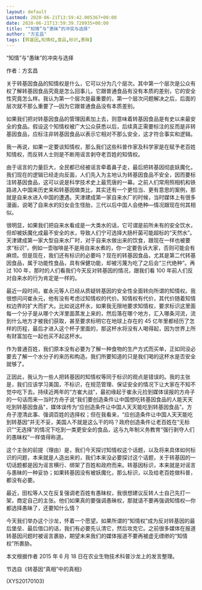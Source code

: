 ```yaml
---
layout: default
Lastmod: 2020-06-21T13:59:42.005367+00:00
date: 2020-06-21T13:59:39.728935+00:00
title: "“知情”与“愚昧”的冲突与选择"
author: "方玄昌"
tags: [转基因,知情权,食品,标识,愚昧]
---
```


“知情”与“愚昧”的冲突与选择

作者：方玄昌

关于转基因食品的知情权是什么，它可以分为几个层次。其中第一个层次是公众有权了解转基因食品究竟是怎么回事儿，它跟普通食品有没有本质的差别，它的安全性究竟怎么样。我认为第一个层次是最重要的，第一个层次问题解决之后，后面的层次就不那么重要了—因为它跟普通食品没有本质差别。

如果我们把对转基因食品的管理因素加上去，则意味着转基因食品是有史以来最安全的食品。假设这个知情权被广大公众获悉以后，后续真正需要标注的反而是非转基因食品，应标注非转基因食品以表示它相对不那么安全，这才符合事实和逻辑。

我一再说，如果一定要谈知情权，那么我们这些科普作家及科学家是在赋予老百姓知情权，而反转人士则是不断用谣言剥夺老百姓的知情权。

由于谣言的力量巨大，全民都已经被谣言牵着鼻子走，最后把转基因彻底妖魔化，我们现在的逻辑已经走向反面，人们先入为主地认为转基因食品不安全，因而要标注转基因食品，这可以说是科学技术史上最荒唐的一幕。之前人们常用照相机和铁路进入中国来历史来和转基因做类比，其实还有一个更恰当、更有意思的案例，那就是自来水进入中国的遭遇。天津建成第一家自来水厂的时候，当时媒体上有很多漫画，说喝了自来水的妇女会生怪胎，三代以后中国人会绝种—情况跟现在何其相似。

很明显，如果我们把自来水看成是一大类水的话，它可谓是前所未有的安全饮水，但却被妖魔化成最不安全的水，导致人们宁可选择大肠杆菌可能超标的“天然水”。天津建成第一家大型自来水厂时，对于自来水做出来的饮食，跟现在一样也被要求“标识”，例如一壶咖啡是不是用自来水煮的，你一定要告诉大家，否则可能会有麻烦。但是现在，我们还有标识的必要吗？现在的转基因食品，尤其是第二代转基因食品，属于功能性食品，具有保健功能，却被污蔑为吃了之后会“三代绝种”。再过 100 年，那时的人们看我们今天反对转基因的情况，跟我们看 100 年前人们反对自来水的行为肯定是一样的。

最近一段时间，崔永元等人已经从质疑转基因的安全性全面转向所谓的知情权。我很想问问崔永元，他有没有考虑过知情权的代价。知情权有代价，其代价随着知情权边界的扩大而扩大。比如说这杯水，如果我无限地要求知情权，要求标识这里面每一个分子是从哪个大洋里面蒸发上来的，然后落在哪个地方，汇入哪条河流，流到什么地方才被我们获取，甚至要求标明它在地球上存在的 45 亿年里都经历了怎样的历程，最后才进入这个杯子里面的，那这杯水将没有人喝得起，因为世界上所有财富加在一起也买不起这杯水。

作为普通百姓，我们原本没有必要为了解一种食物的生产方式而买单，正如同没必要去了解一个水分子的来历和构造。我们所要知道的只是我们喝的这杯水是否安全就够了。

正因此，我认为一些人把转基因的知情权等同于标识的观点是错误的。我的主张是，我们应该学习美国，不标识，在规范管理、保证安全的情况下让大家在不知不觉中吃下去。持续近两年的“方崔大战”，最初缘起于崔永元捡到媒体误报的方舟子的一句话而来—当时方舟子说“我们要创造条件让中国想吃转基因食品的人能天天吃到转基因食品”，媒体误传为“应创造条件让中国人天天能吃到转基因食品”。方舟子澄清此事、强调百姓的选择权；但在我看来，“应创造条件让中国人天天能吃到转基因”并无不妥，美国人不就是这么干的吗？政府创造条件让老百姓在“无标识”“无选择”的情况下吃到一类更安全的食品，这与九年制义务教育“强行剥夺人们的愚昧权”一样值得称道。

这个主张的前提（理由）是，我们今天探讨知情权这个话题，以及将来具体如何标识的问题，本来就是人造出来的，我们本来没必要探讨这个话题，关于转基因的一切话题都是因为谣言横行、绑架了百姓和政府而来。转基因标识，本来就是对谣言与愚昧的一种妥协；如果转基因没有被妖魔化，那么标识，以及给老百姓做科普，都没有必要。

最近，田松等人又在反复强调老百姓有愚昧权，我很想建议反转人士自己先打一架，商定自己的主张。他们如果真的要强调愚昧权，那就请不要再强调知情权—你都选择愚昧了，还要知什么情？

今天我们举办这个沙龙，怀着一个愿望。如果所谓的“知情权”成为反对转基因的最后堡垒、最后借口的话，我们有必要先认清它，然后攻克它。之前很多媒体在报道转基因问题时被谣言裹胁，期望未来我们的媒体报道不要再被虚无缥缈的“知情权”所裹胁。

本文根据作者 2015 年 6 月 18 日在农业生物技术科普沙龙上的发言整理。

节选自《转基因“真相”中的真相》

(XYS20170103)

